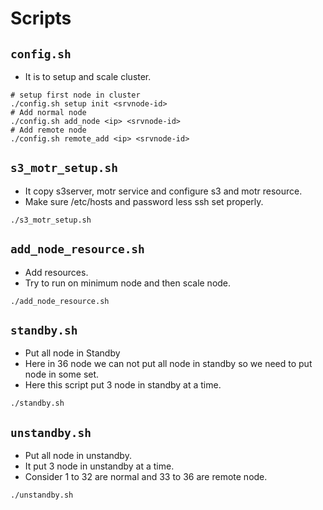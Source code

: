 # Scripts

## `config.sh`
- It is to setup and scale cluster.
```
# setup first node in cluster
./config.sh setup init <srvnode-id>
# Add normal node
./config.sh add_node <ip> <srvnode-id>
# Add remote node
./config.sh remote_add <ip> <srvnode-id>
```

## `s3_motr_setup.sh`
- It copy s3server, motr service and configure s3 and motr resource.
- Make sure /etc/hosts and password less ssh set properly.
```
./s3_motr_setup.sh
```

## `add_node_resource.sh`
- Add resources.
- Try to run on minimum node and then scale node.
```
./add_node_resource.sh
```

## `standby.sh`
- Put all node in Standby
- Here in 36 node we can not put all node in standby so we need to put node in some set.
- Here this script put 3 node in standby at a time.
```
./standby.sh
```

## `unstandby.sh`
- Put all node in unstandby.
- It put 3 node in unstandby at a time.
- Consider 1 to 32 are normal and 33 to 36 are remote node.
```
./unstandby.sh
```

